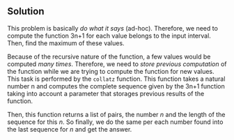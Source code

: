Solution
---

This problem is basically *do what it says* (ad-hoc). Therefore, we need to compute the function 3n+1 for each value belongs to the input interval. Then, find the maximum of these values.

Because of the recursive nature of the function, a few values would be computed *many times*. Therefore, we need to *store previous computation* of the function while we are trying to compute the function for new values. This task is performed by the `collatz` function. This function takes a natural number n and computes the complete sequence given by the 3n+1 function taking into account a parameter that storages previous results of the function.

Then, this function returns a list of pairs, the number *n* and the length of the sequence for this *n*. So finally, we do the same per each number found into the last sequence for  *n* and get the answer.
